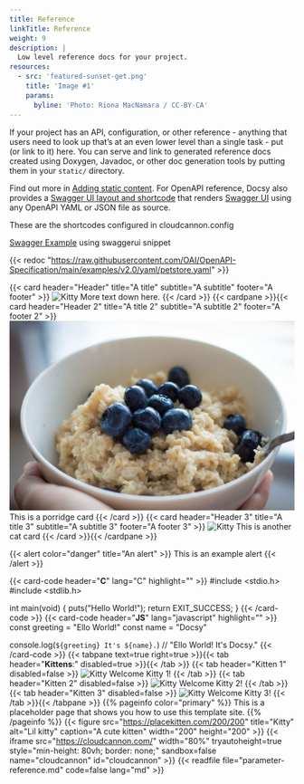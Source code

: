 ```yaml
---
title: Reference
linkTitle: Reference
weight: 9
description: |
  Low level reference docs for your project.
resources:
  - src: 'featured-sunset-get.png'
    title: 'Image #1'
    params:
      byline: 'Photo: Riona MacNamara / CC-BY-CA'
---
```

If your project has an API, configuration, or other reference - anything that users need to look up that’s at an even lower level than a single task - put (or link to it) here. You can serve and link to generated reference docs created using Doxygen, Javadoc, or other doc generation tools by putting them in your `static/` directory.

Find out more in [Adding static content](https://docsy.dev/docs/adding-content/content/#adding-static-content). For OpenAPI reference, Docsy also provides a [Swagger UI layout and shortcode](https://www.docsy.dev/docs/adding-content/shortcodes/#swaggerui) that renders [Swagger UI](https://swagger.io/tools/swagger-ui/) using any OpenAPI YAML or JSON file as source.

These are the shortcodes configured in cloudcannon.config

[Swagger Example](/docs/reference/swagger-example/) using swaggerui snippet

{{< redoc "https://raw.githubusercontent.com/OAI/OpenAPI-Specification/main/examples/v2.0/yaml/petstore.yaml" >}}


{{< card header="Header" title="A title" subtitle="A subtitle" footer="A footer" >}}
  <img src="https://placekitten.com/800/400" alt="Kitty" />
  More text down here.
{{< /card >}}
{{< cardpane >}}{{< card header="Header 2" title="A title 2" subtitle="A subtitle 2" footer="A footer 2" >}}
  ![porridge](second-image.jpg) <br>
  This is a porridge card
{{< /card >}}
{{< card header="Header 3" title="A title 3" subtitle="A subtitle 3" footer="A footer 3" >}}
  <img src="https://placekitten.com/450/400" alt="Kitty" />
  This is another cat card
{{< /card >}}{{< /cardpane >}}

{{< alert color="danger" title="An alert" >}}
  This is an example alert
{{< /alert >}}

{{< card-code header="**C**" lang="C" highlight="" >}}
#include <stdio.h>
#include <stdlib.h>

int main(void)
{
  puts("Hello World!");
  return EXIT_SUCCESS;
}
{{< /card-code >}}
{{< card-code header="**JS**" lang="javascript" highlight="" >}}
  const greeting = "Ello World!"
  const name = "Docsy"

  console.log(`${greeting} It's ${name}.`) // "Ello World! It's Docsy."
{{< /card-code >}}
{{< tabpane text=true right=true >}}{{< tab header="**Kittens**:" disabled=true >}}{{< /tab >}}
{{< tab header="Kitten 1" disabled=false >}}
    <img src="https://placekitten.com/500/500" alt="Kitty" />
    Welcome Kitty 1!
  {{< /tab >}}
{{< tab header="Kitten 2" disabled=false >}}
    <img src="https://placekitten.com/500/450" alt="Kitty" />
    Welcome Kitty 2!
  {{< /tab >}}
{{< tab header="Kitten 3" disabled=false >}}
    <img src="https://placekitten.com/500/400" alt="Kitty" />
    Welcome Kitty 3!
  {{< /tab >}}{{< /tabpane >}}
{{% pageinfo color="primary" %}}
  This is a placeholder page that shows you how to use this template site.
{{% /pageinfo %}}
{{< figure src="https://placekitten.com/200/200" title="Kitty" alt="Lil kitty" caption="A cute kitten" width="200" height="200" >}}
{{< iframe src="https://cloudcannon.com/" width="80%" tryautoheight=true style="min-height: 80vh; border: none;" sandbox=false name="cloudcannon" id="cloudcannon" >}}
{{< readfile file="parameter-reference.md" code=false lang="md" >}}